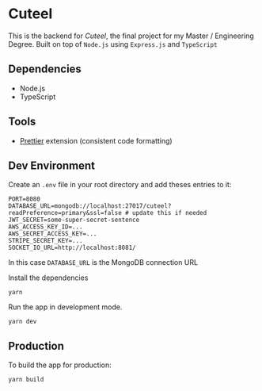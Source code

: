 # Cuteel

This is the backend for _Cuteel_, the final project for my Master / Engineering Degree. Built on top of `Node.js` using `Express.js` and `TypeScript`

## Dependencies

- Node.js
- TypeScript

## Tools

- [Prettier](https://marketplace.visualstudio.com/items?itemName=esbenp.prettier-vscode) extension (consistent code formatting)

## Dev Environment

Create an `.env` file in your root directory and add theses entries to it:

```lang-none
PORT=8080
DATABASE_URL=mongodb://localhost:27017/cuteel?readPreference=primary&ssl=false # update this if needed
JWT_SECRET=some-super-secret-sentence
AWS_ACCESS_KEY_ID=...
AWS_SECRET_ACCESS_KEY=...
STRIPE_SECRET_KEY=...
SOCKET_IO_URL=http://localhost:8081/
```

In this case `DATABASE_URL` is the MongoDB connection URL

Install the dependencies

```lang-none
yarn
```

Run the app in development mode.

```lang-none
yarn dev
```

## Production

To build the app for production:

```lang-none
yarn build
```
